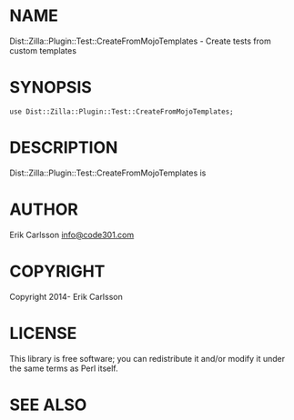 # NAME

Dist::Zilla::Plugin::Test::CreateFromMojoTemplates - Create tests from custom templates

# SYNOPSIS

    use Dist::Zilla::Plugin::Test::CreateFromMojoTemplates;

# DESCRIPTION

Dist::Zilla::Plugin::Test::CreateFromMojoTemplates is

# AUTHOR

Erik Carlsson <info@code301.com>

# COPYRIGHT

Copyright 2014- Erik Carlsson

# LICENSE

This library is free software; you can redistribute it and/or modify
it under the same terms as Perl itself.

# SEE ALSO
